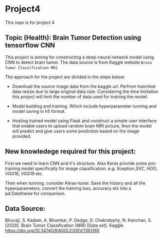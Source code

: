 # Project4

This repo is for project 4

## Topic (Health): Brain Tumor Detection using tensorflow CNN

This project is aiming for constructing a deep-neural network model using CNN to detect brain tumor. The data source is from Kaggle website `Brain Tumor Classification MRI`. 

The approach for the project are divided in the steps below:

* Download the source image data from the kaggle url. Perfrom train/test data resize due to large original data size. Considering the time limitation this project will limit the number of data used for training the model.

* Model building and training. Which include hyperparameter tunning and model saving in h5 format.

* Hosting trained model using Flask and construct a simple user interface that enable users to upload random brain MRI picture, then the model will predict and give users some prediction based on the image provided.

## New knowledege required for this project:

First we need to learn CNN and it's structure. Also Keras provide some pre-training model specifically for image classification. e.g: Xception,SVC, HOG, VGG16, VGG19 etc. 

Then when tunning, consider Keras-tuner. Save the history and all the hyperparameters, convert the training loss, accuracy etc into a pd.Dataframe for comparison.


## Data Source:

Bhuvaji, S. Kadam, A. Bhumkar, P. Dedge, D. Chakrabarty, N. Kanchan, S. (2020). Brain Tumor Classification (MRI) [Data set]. Kaggle. <https://doi.org/10.34740/KAGGLE/DSV/1183165>

